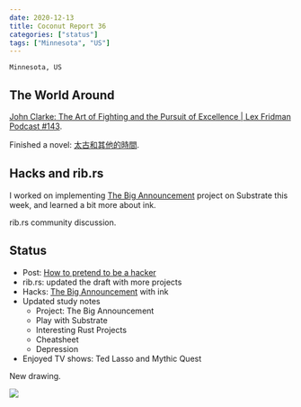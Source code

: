```yaml
---
date: 2020-12-13
title: Coconut Report 36
categories: ["status"]
tags: ["Minnesota", "US"]
---
```


`Minnesota, US`


## The World Around

[John Clarke: The Art of Fighting and the Pursuit of Excellence | Lex Fridman Podcast #143](https://www.youtube.com/watch?v=RvhpncC5jZ8).

Finished a novel: [太古和其他的時間](https://www.goodreads.com/book/show/40407196).

## Hacks and rib.rs

I worked on implementing [The Big Announcement][tba] project on Substrate this week,
and learned a bit more about ink.


rib.rs community discussion.

[tba]: https://study.impl.dev/hacking/bigannouncement/


## Status

- Post: [How to pretend to be a hacker](/posts/.....)
- rib.rs: updated the draft with more projects
- Hacks: [The Big Announcement][tba] with ink
- Updated study notes
  - Project: The Big Announcement
  - Play with Substrate
  - Interesting Rust Projects
  - Cheatsheet
  - Depression
- Enjoyed TV shows: Ted Lasso and Mythic Quest

New drawing.

![](/graphic-assets/angel.jpg)

